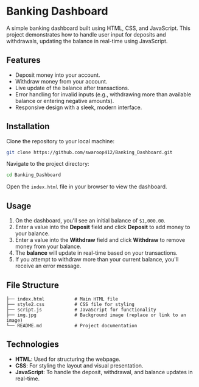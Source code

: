 # Banking Dashboard

A simple banking dashboard built using HTML, CSS, and JavaScript. This project demonstrates how to handle user input for deposits and withdrawals, updating the balance in real-time using JavaScript.

## Features

- Deposit money into your account.
- Withdraw money from your account.
- Live update of the balance after transactions.
- Error handling for invalid inputs (e.g., withdrawing more than available balance or entering negative amounts).
- Responsive design with a sleek, modern interface.

## Installation

Clone the repository to your local machine:

```bash
git clone https://github.com/swaroop412/Banking_Dashboard.git
```

Navigate to the project directory:

```bash
cd Banking_Dashboard
```

Open the `index.html` file in your browser to view the dashboard.

## Usage

1. On the dashboard, you'll see an initial balance of `$1,000.00`.
2. Enter a value into the **Deposit** field and click **Deposit** to add money to your balance.
3. Enter a value into the **Withdraw** field and click **Withdraw** to remove money from your balance.
4. The **balance** will update in real-time based on your transactions.
5. If you attempt to withdraw more than your current balance, you'll receive an error message.

## File Structure

```plaintext
├── index.html           # Main HTML file
├── style2.css           # CSS file for styling
├── script.js            # JavaScript for functionality
├── img.jpg              # Background image (replace or link to an image)
└── README.md            # Project documentation
```

## Technologies

- **HTML**: Used for structuring the webpage.
- **CSS**: For styling the layout and visual presentation.
- **JavaScript**: To handle the deposit, withdrawal, and balance updates in real-time.

